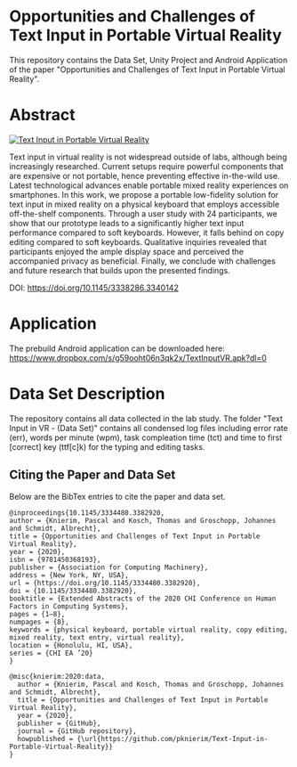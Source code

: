 # Opportunities and Challenges of Text Input in Portable Virtual Reality

This repository contains the Data Set, Unity Project and Android Application of the paper "Opportunities and Challenges of Text Input in Portable Virtual Reality".

# Abstract 

[![Text Input in Portable Virtual Reality](https://img.youtube.com/vi/51aGEuSwf7s/0.jpg)](https://www.youtube.com/watch?v=51aGEuSwf7s)

Text input in virtual reality is not widespread outside of labs, although being increasingly researched. Current setups require powerful components that are expensive or not portable, hence preventing effective in-the-wild use. Latest technological advances enable portable mixed reality experiences on smartphones. In this work, we propose a portable low-fidelity solution for text input in mixed reality on a physical keyboard that employs accessible off-the-shelf components. Through a user study with 24 participants, we show that our prototype leads to a significantly higher text input performance compared to soft keyboards. However, it falls behind on copy editing compared to soft keyboards. Qualitative inquiries revealed that participants enjoyed the ample display space and perceived the accompanied privacy as beneficial. Finally, we conclude with challenges and future research that builds upon the presented findings.

DOI: https://doi.org/10.1145/3338286.3340142

# Application 

The prebuild Android application can be downloaded here: https://www.dropbox.com/s/g59ooht06n3qk2x/TextInputVR.apk?dl=0

# Data Set Description

The repository contains all data collected in the lab study. The folder "Text Input in VR - (Data Set)" contains all condensed log files including error rate (err), words per minute (wpm), task compleation time (tct) and time to first [correct] key (ttf[c]k) for the typing and editing tasks. 

## Citing the Paper and Data Set

Below are the BibTex entries to cite the paper and data set.


```
@inproceedings{10.1145/3334480.3382920,
author = {Knierim, Pascal and Kosch, Thomas and Groschopp, Johannes and Schmidt, Albrecht},
title = {Opportunities and Challenges of Text Input in Portable Virtual Reality},
year = {2020},
isbn = {9781450368193},
publisher = {Association for Computing Machinery},
address = {New York, NY, USA},
url = {https://doi.org/10.1145/3334480.3382920},
doi = {10.1145/3334480.3382920},
booktitle = {Extended Abstracts of the 2020 CHI Conference on Human Factors in Computing Systems},
pages = {1–8},
numpages = {8},
keywords = {physical keyboard, portable virtual reality, copy editing, mixed reality, text entry, virtual reality},
location = {Honolulu, HI, USA},
series = {CHI EA ’20}
}
```


```
@misc{knierim:2020:data,
  author = {Knierim, Pascal and Kosch, Thomas and Groschopp, Johannes and Schmidt, Albrecht},
  title = {Opportunities and Challenges of Text Input in Portable Virtual Reality},
  year = {2020},
  publisher = {GitHub},
  journal = {GitHub repository},
  howpublished = {\url{https://github.com/pknierim/Text-Input-in-Portable-Virtual-Reality}}
}
```
